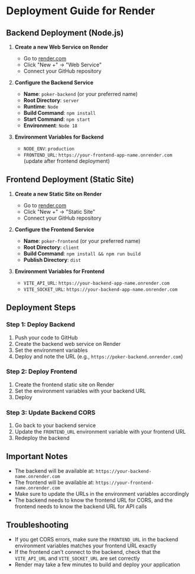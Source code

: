 # Deployment Guide for Render

## Backend Deployment (Node.js)

1. **Create a new Web Service on Render**
   - Go to [render.com](https://render.com)
   - Click "New +" → "Web Service"
   - Connect your GitHub repository

2. **Configure the Backend Service**
   - **Name**: `poker-backend` (or your preferred name)
   - **Root Directory**: `server`
   - **Runtime**: `Node`
   - **Build Command**: `npm install`
   - **Start Command**: `npm start`
   - **Environment**: `Node 18`

3. **Environment Variables for Backend**
   - `NODE_ENV`: `production`
   - `FRONTEND_URL`: `https://your-frontend-app-name.onrender.com` (update after frontend deployment)

## Frontend Deployment (Static Site)

1. **Create a new Static Site on Render**
   - Go to [render.com](https://render.com)
   - Click "New +" → "Static Site"
   - Connect your GitHub repository

2. **Configure the Frontend Service**
   - **Name**: `poker-frontend` (or your preferred name)
   - **Root Directory**: `client`
   - **Build Command**: `npm install && npm run build`
   - **Publish Directory**: `dist`

3. **Environment Variables for Frontend**
   - `VITE_API_URL`: `https://your-backend-app-name.onrender.com`
   - `VITE_SOCKET_URL`: `https://your-backend-app-name.onrender.com`

## Deployment Steps

### Step 1: Deploy Backend
1. Push your code to GitHub
2. Create the backend web service on Render
3. Set the environment variables
4. Deploy and note the URL (e.g., `https://poker-backend.onrender.com`)

### Step 2: Deploy Frontend
1. Create the frontend static site on Render
2. Set the environment variables with your backend URL
3. Deploy

### Step 3: Update Backend CORS
1. Go back to your backend service
2. Update the `FRONTEND_URL` environment variable with your frontend URL
3. Redeploy the backend

## Important Notes

- The backend will be available at: `https://your-backend-name.onrender.com`
- The frontend will be available at: `https://your-frontend-name.onrender.com`
- Make sure to update the URLs in the environment variables accordingly
- The backend needs to know the frontend URL for CORS, and the frontend needs to know the backend URL for API calls

## Troubleshooting

- If you get CORS errors, make sure the `FRONTEND_URL` in the backend environment variables matches your frontend URL exactly
- If the frontend can't connect to the backend, check that the `VITE_API_URL` and `VITE_SOCKET_URL` are set correctly
- Render may take a few minutes to build and deploy your application 